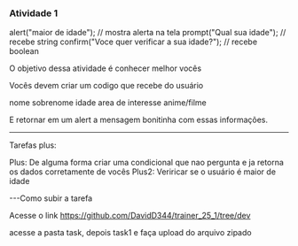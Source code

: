 ### Atividade 1

alert("maior de idade"); // mostra alerta na tela
prompt("Qual sua idade"); //  recebe string
confirm("Voce quer verificar a sua idade?"); // recebe boolean


O objetivo dessa atividade é conhecer melhor vocês

Vocês devem criar um codigo que recebe do usuário

nome 
sobrenome 
idade 
area de interesse
anime/filme


E retornar em um alert a mensagem bonitinha com essas informações.

---
Tarefas plus:

Plus: De alguma forma criar uma condicional que nao pergunta e ja retorna os dados corretamente de vocês
Plus2: Veriricar se o usuário é maior de idade


---Como subir a tarefa

Acesse o link https://github.com/DavidD344/trainer_25_1/tree/dev

acesse a pasta task, depois task1 e faça upload do arquivo zipado
